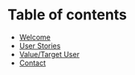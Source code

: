 # Table of contents

* [Welcome](README.md)
* [User Stories](user-stories.md)
* [Value/Target User](value-target-user.md)
* [Contact](contact.md)

